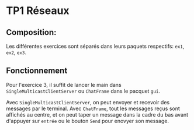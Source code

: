 # TP1 Réseaux

## Composition:
Les différentes exercices sont séparés dans leurs paquets respectifs: `ex1`, `ex2`, `ex3`.

## Fonctionnement

Pour l'exercice 3, il suffit de lancer le main dans `SingleMulticastClientServer` ou `ChatFrame` dans le pacquet `gui`.

Avec `SingleMulticastClientServer`, on peut envoyer et recevoir des messages par le terminal.
Avec `ChatFrame`, tout les messages reçus sont affichés au centre, et on peut taper un message dans la cadre du bas avant d'appuyer sur `entrée` ou le bouton `Send` pour enovyer son message.
